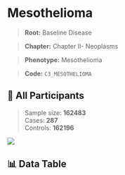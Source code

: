 # Mesothelioma

> **Root:** Baseline Disease  

> **Chapter:** Chapter II- Neoplasms  

> **Phenotype:** Mesothelioma  

> **Code:** `C3_MESOTHELIOMA`

## 🧪 All Participants  
> Sample size: **162483**  
> Cases: **287**  
> Controls: **162196**
<img src="/Sensitive/Figures/ALL/Incidence/C3_MESOTHELIOMA.png"/>

## 📊 Data Table
<CsvTableMRF src="/Sensitive/Data/ALL/Incidence/COX_C3_MESOTHELIOMA.csv"/>

